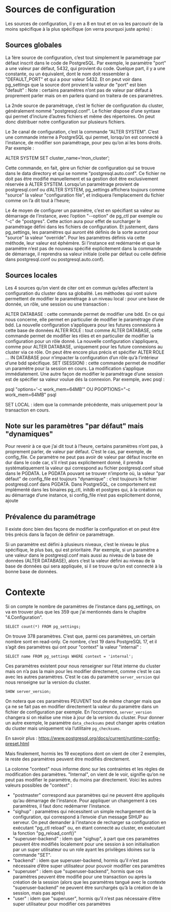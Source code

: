 # Sources de configuration

Les sources de configuration, il y en a 8 en tout et on va les parcourir de la moins spécifique à la plus spécifique (on verra pourquoi juste après) :

## Sources globales

La 1ère source de configuration, c’est tout simplement le paramétrage par défaut inscrit dans le code de PostgreSQL. Par exemple, le paramètre "port" a une valeur par défaut, 5432, qui provient du code. Quelque part, il y a une constante, ou un équivalent, dont le nom doit ressembler à "DEFAULT_PORT" et qui a pour valeur 5432. Et on peut voir dans pg_settings que la source dont provient la valeur de "port" est bien "default" :
Note : certains paramètres n’ont pas de valeur par défaut à proprement parler mais on en parlera quand on traitera de ces paramètres.

La 2nde source de paramétrage, c’est le fichier de configuration du cluster, généralement nommé "postgresql.conf". Le fichier dispose d’une syntaxe qui permet d’inclure d’autres fichiers et même des répertoires. On peut donc distribuer notre configuration sur plusieurs fichiers.

Le 3e canal de configuration, c’est la commande "ALTER SYSTEM". C’est une commande interne à PostgreSQL qui permet, lorsqu’on est connecté à l’instance, de modifier son paramétrage, pour peu qu’on ai les bons droits. Par exemple :

 ALTER SYSTEM SET cluster_name=‘mon_cluster’;

Cette commande, en fait, gère un fichier de configuration qui se trouve dans le data directory et qui se nomme "postgresql.auto.conf". Ce fichier ne doit pas être modifié manuellement et sa gestion doit être exclusivement réservée à ALTER SYSTEM.
Lorsqu’un paramétrage provient de postgresql.conf ou d’ALTER SYSTEM, pg_settings affichera toujours comme "source" la valeur "configuration file", et indiquera l’emplacement du fichier comme on l’a dit tout à l’heure;

Le 4e moyen de configurer un paramètre, c’est en spécifiant sa valeur au démarrage de l’instance, avec l’option "--option" de pg_ctl par exemple ou "-c" de "postgres". Cette action aura pour effet de surcharger le paramétrage défini dans les fichiers de configuration. Et justement, dans pg_settings, les paramètres qui auront été définis de la sorte auront pour "source" la valeur "override".
Pour les paramètres définis via cette méthode, leur valeur est éphémère. Si l’instance est redémarrée et que le paramètre n’est pas de nouveau spécifié explicitement dans la commande de démarrage, il reprendra sa valeur initiale (celle par défaut ou celle définie dans postgresql.conf ou postgresql.auto.conf).

## Sources locales

Les 4 sources qu’on vient de citer ont en commun qu’elles affectent la configuration du cluster dans sa globalité. Les méthodes qui vont suivre permettent de modifier le paramétrage à un niveau local : pour une base de donnée, un rôle, une session ou une transaction :

ALTER DATABASE : cette commande permet de modifier une bdd. En ce qui nous concerne, elle permet en particulier de modifier le paramétrage d’une bdd. La nouvelle configuration s’appliquera pour les futures connexions à cette base de données
ALTER ROLE : tout comme ALTER DATABASE, cette commande permet de modifier les rôles et en particulier de modifier la configuration pour un rôle donné. La nouvelle configuration s’appliquera, comme pour ALTER DATABASE, uniquement pour les future connexions au cluster via ce rôle.
On peut être encore plus précis et spécifier ALTER ROLE … IN DATABASE pour n’impacter la configuration d’un rôle qu’à l’intérieur d’une bdd spécifique.
SET (SESSION) : cette commande permet de modifier un paramètre pour la session en cours. La modification s’applique immédiatement. Une autre façon de modifier le paramétrage d’une session est de spécifier sa valeur voulue dés la connexion. Par exemple, avec psql :

 psql "options='-c work_mem=64MB’"
 OU
 PGOPTIONS="-c work_mem=64MB" psql

SET LOCAL : idem que la commande précédente, mais uniquement pour la transaction en cours.

## Note sur les paramètres "par défaut" mais "dynamiques"
Pour revenir à ce que j’ai dit tout à l’heure, certains paramètres n’ont pas, à proprement parler, de valeur par défaut. C’est le cas, par exemple, de config_file. Ce paramètre ne peut pas avoir de valeur par défaut inscrite en dur dans le code car, s’il n’est pas explicitement donné, il prendra systématiquement la valeur qui correspond au fichier postgresql.conf situé dans le PGDATA. Le PGDATA pouvant se trouver n’importe où, la valeur "par défaut" de config_file est toujours "dynamique" : c’est toujours le fichier postgresql.conf dans PGDATA. Dans PostgreSQL, ce comportement est implémenté dans les binaires pg_ctl, initdb et postgres qui, à la création ou au démarrage d’une instance, si config_file n’est pas explicitement donné, ajoute

## Prévalence du paramétrage
Il existe donc bien des façons de modifier la configuration et on peut être très précis dans la façon de définir ce paramétrage.

Si un paramètre est défini à plusieurs niveaux, c’est le niveau le plus spécifique, le plus bas, qui est prioritaire. Par exemple, si un paramètre a une valeur dans le postgresql.conf mais aussi au niveau de la base de données (ALTER DATABASE), alors c’est la valeur défini au niveau de la base de données qui sera appliquée, si il se trouve qu’on est connecté à la bonne base de données.

# Contexte
Si on compte le nombre de paramètres de l’instance dans pg_settings, on va en trouver plus que les 359 que j’ai mentionnés dans le chapitre "4.Configuration".

	SELECT count(*) FROM pg_settings;

On trouve 378 paramètres. C’est que, parmi ces paramètres, un certain nombre sont en read-only. Ce nombre, c’est 19 dans PostgreSQL 17, et il s’agit des paramètres qui ont pour "context" la valeur "internal" :

	SELECT name FROM pg_settings WHERE context = 'internal';

Ces paramètres existent pour nous renseigner sur l’état interne du cluster mais on n’a pas la main pour les modifier directement, comme c’est le cas avec les autres paramètres. C’est le cas du paramètre `server_version` qui nous renseigne sur la version du cluster.

	SHOW server_version;

On notera que ces paramètres PEUVENT tout de même changer mais que ça ne se fait pas en modifier directement la valeur du paramètre dans un fichier de configuration par exemple. En l’occurrence, `server_version` changera si on réalise une mise à jour de la version du cluster. Pour donner un autre exemple, le paramètre `data_checksums` peut changer après création du cluster mais uniquement via l’utilitaire `pg_checksums`.

En savoir plus : https://www.postgresql.org/docs/current/runtime-config-preset.html

Mais finalement, hormis les 19 exceptions dont on vient de citer 2 exemples, le reste des paramètres peuvent être modifiés directement.

La colonne "context" nous informe donc sur les contraintes et les règles de modification des paramètres. "Internal", on vient de le voir, signifie qu’on ne peut pas modifier le paramètre, du moins par directement. Voici les autres valeurs possibles de "context" :

- "postmaster" correspond aux paramètres qui ne peuvent être appliqués qu’au démarrage de l’instance. Pour appliquer un changement à ces paramètres, il faut donc redémarrer l’instance.
- "sighup" : paramètres qui nécessitent un simple rechargement de la configuration, qui correspond à l’envoie d’un message SIHUP au serveur. On peut demander à l’instance de recharger sa configuration en exécutant "pg_ctl reload" ou, en étant connecté au cluster, en exécutant la fonction "pg_reload_conf()"
- "superuser-backend" : idem que "sighup", à part que ces paramètres peuvent être modifiés localement pour une session à son initialisation par un super utilisateur ou un role ayant les privilèges idoines sur la commande "SET".
- "backend" : idem que superuser-backend, hormis qu’il n’est pas nécessaire d’être super utilisateur pour pouvoir modifier ces paramètres
- "superuser" : idem que "superuser-backend", hormis que ces paramètres peuvent être modifié pour une transaction ou après la création de la session (alors que les paramètres tangué avec le contexte "superuser-backend" ne peuvent être surchargés qu’à la création de la session, mais pas après)
- "user" : idem que "superuser", hormis qu’il n’est pas nécessaire d’être super utilisateur pour modifier ces paramètres
